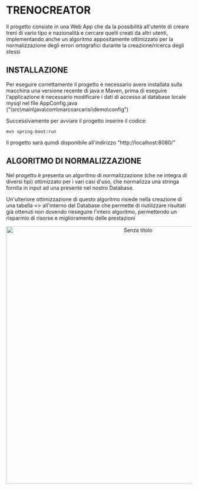 # TRENOCREATOR

Il progetto consiste in una Web App che da la possibilità all'utente di creare treni di vario tipo e nazionalità e cercare quelli creati da altri utenti,
implementando anche un algoritmo appositamente ottimizzato per la normalizzazione degli errori ortografici durante la creazione/ricerca degli stessi

## INSTALLAZIONE

Per eseguire correttamente il progetto è necessario avere installata sulla macchina una versione recente di java e Maven,
prima di eseguire l'applicazione è necessario modificare i dati di accesso al database locale mysql nel file AppConfig.java ("\src\main\java\com\marcoarcarisi\demo\config")

Successivamente per avviare il progetto inserire il codice:

  ```
  mvn spring-boot:run
  ```

Il progetto sarà quindi disponibile all'indirizzo "http://localhost:8080/"

## ALGORITMO DI NORMALIZZAZIONE

Nel progetto è presenta un algoritmo di normalizzazione  (che ne integra di diversi tipi) ottimizzato per i vari casi d'uso,
che normalizza una stringa fornita in input ad una presente nel nostro Database.

Un'ulteriore ottimizzazione di questo algoritmo risiede nella creazione di una tabella <<AlgortimoUtilizzato>> all'interno del Database che permette di riutilizzare
risultati già ottenuti non dovendo rieseguire l'intero algoritmo, permettendo un risparmio di risorse e miglioramento delle prestazioni

<div align=center>
  <img width="700" alt="Senza titolo" src="https://github.com/scio97/IdmProgetto/assets/56976553/400c52e6-b284-4b10-926a-51ca24067c70">
</div>

